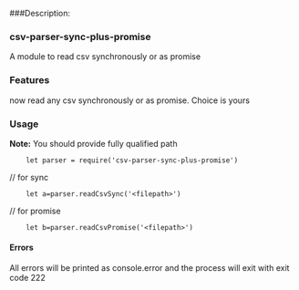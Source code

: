 
###Description:


### csv-parser-sync-plus-promise



A module to read csv synchronously or as promise



### Features



now read any csv synchronously or as promise. Choice is yours



### Usage

**Note:** You should provide fully qualified path


		let parser = require('csv-parser-sync-plus-promise')
// for sync

		let a=parser.readCsvSync('<filepath>')

// for promise

		let b=parser.readCsvPromise('<filepath>')

#### Errors

All errors will be printed as console.error and the process will exit with exit code 222

